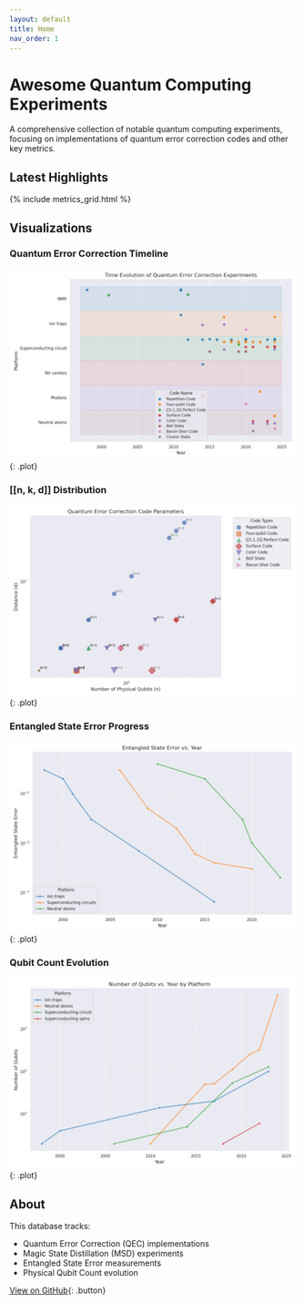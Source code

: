 ```yaml
---
layout: default
title: Home
nav_order: 1
---
```


# Awesome Quantum Computing Experiments

A comprehensive collection of notable quantum computing experiments, focusing on implementations of quantum error correction codes and other key metrics.

## Latest Highlights

{% include metrics_grid.html %}

## Visualizations

### Quantum Error Correction Timeline
![QEC Timeline](out/plots/qec_time_evolution.png){: .plot}

### [[n, k, d]] Distribution
![NKD Plot](out/plots/nkd_plot.png){: .plot}

### Entangled State Error Progress
![Entangled Error](out/plots/entangled_state_error_vs_year.png){: .plot}

### Qubit Count Evolution
![Qubit Count](out/plots/qubit_count_vs_year.png){: .plot}

## About

This database tracks:
- Quantum Error Correction (QEC) implementations
- Magic State Distillation (MSD) experiments
- Entangled State Error measurements
- Physical Qubit Count evolution


[View on GitHub](https://github.com/francois-marie/awesome-quantum-computing-experiments){: .button} 
